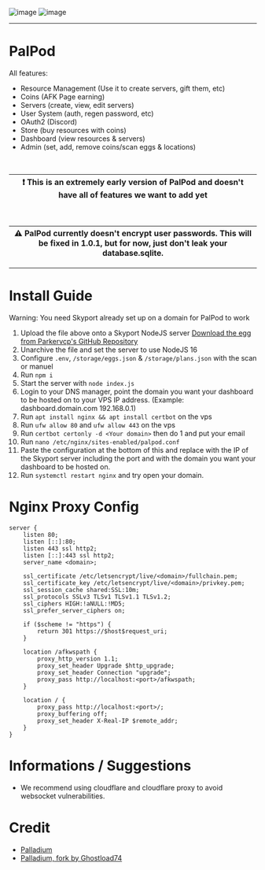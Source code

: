 ![image](https://github.com/OvernodeProjets/Fixed-Palladium/assets/73477238/e864f37f-e570-4d60-bb80-b0b7b4fc1618)
![image](https://github.com/OvernodeProjets/Fixed-Palladium/assets/73477238/2fcdb76a-459e-4e7c-8c16-e53ff20a4f27)

<hr>

# PalPod

All features:
- Resource Management (Use it to create servers, gift them, etc)
- Coins (AFK Page earning)
- Servers (create, view, edit servers)
- User System (auth, regen password, etc)
- OAuth2 (Discord)
- Store (buy resources with coins)
- Dashboard (view resources & servers)
- Admin (set, add, remove coins/scan eggs & locations)

<br>

| :exclamation:  This is an extremely early version of PalPod and doesn't have all of features we want to add yet                                   |
|------------------------------------------------------------------------------------------------------------------------------------------------------|

<br>

| :warning:  PalPod currently doesn't encrypt user passwords. This will be fixed in 1.0.1, but for now, just don't leak your database.sqlite.       |
|------------------------------------------------------------------------------------------------------------------------------------------------------|

<hr>

# Install Guide

Warning: You need Skyport already set up on a domain for PalPod to work
1. Upload the file above onto a Skyport NodeJS server [Download the egg from Parkervcp's GitHub Repository](https://github.com/parkervcp/eggs/blob/master/generic/nodejs/egg-node-js-generic.json)
2. Unarchive the file and set the server to use NodeJS 16
3. Configure `.env`, `/storage/eggs.json` & `/storage/plans.json` with the scan or manuel
4. Run `npm i`
5. Start the server with `node index.js`
6. Login to your DNS manager, point the domain you want your dashboard to be hosted on to your VPS IP address. (Example: dashboard.domain.com 192.168.0.1)
7. Run `apt install nginx && apt install certbot` on the vps
8. Run `ufw allow 80` and `ufw allow 443` on the vps
9. Run `certbot certonly -d <Your domain>` then do 1 and put your email
10. Run `nano /etc/nginx/sites-enabled/palpod.conf`
11. Paste the configuration at the bottom of this and replace with the IP of the Skyport server including the port and with the domain you want your dashboard to be hosted on.
12. Run `systemctl restart nginx` and try open your domain.

# Nginx Proxy Config
```Nginx
server {
    listen 80;
    listen [::]:80;
    listen 443 ssl http2;
    listen [::]:443 ssl http2;
    server_name <domain>;

    ssl_certificate /etc/letsencrypt/live/<domain>/fullchain.pem;
    ssl_certificate_key /etc/letsencrypt/live/<domain>/privkey.pem;
    ssl_session_cache shared:SSL:10m;
    ssl_protocols SSLv3 TLSv1 TLSv1.1 TLSv1.2;
    ssl_ciphers HIGH:!aNULL:!MD5;
    ssl_prefer_server_ciphers on;

    if ($scheme != "https") {
        return 301 https://$host$request_uri;
    }

    location /afkwspath {
        proxy_http_version 1.1;
        proxy_set_header Upgrade $http_upgrade;
        proxy_set_header Connection "upgrade";
        proxy_pass http://localhost:<port>/afkwspath;
    }

    location / {
        proxy_pass http://localhost:<port>/;
        proxy_buffering off;
        proxy_set_header X-Real-IP $remote_addr;
    }
}
```

# Informations / Suggestions
- We recommend using cloudflare and cloudflare proxy to avoid websocket vulnerabilities. 

# Credit
- [Palladium](https://github.com/PinePlatforms/Palladium)
- [Palladium, fork by Ghostload74](https://github.com/Ghostload74/Palladium)